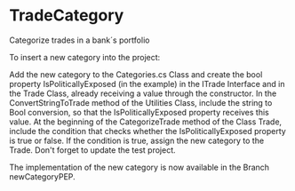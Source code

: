 # TradeCategory
Categorize trades in a bank´s portfolio

To insert a new category into the project:

Add the new category to the Categories.cs Class and create the bool property IsPoliticallyExposed (in the example) in the ITrade Interface and in the Trade Class, already receiving a value through the constructor.
In the ConvertStringToTrade method of the Utilities Class, include the string to Bool conversion, so that the IsPoliticallyExposed property receives this value.
At the beginning of the CategorizeTrade method of the Class Trade, include the condition that checks whether the IsPoliticallyExposed property is true or false.
If the condition is true, assign the new category to the Trade. Don't forget to update the test project.

The implementation of the new category is now available in the Branch newCategoryPEP.
